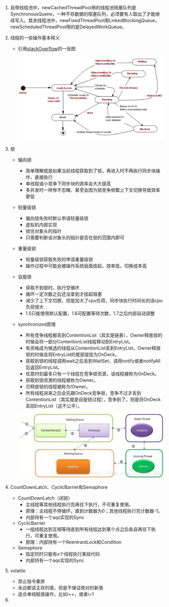

1. 自带线程池中，newCachedThreadPool用的线程池阻塞队列是SynchronousQuene，一种不存数据的阻塞队列，必须要有人取出了才能继续写入。其余线程池中，newFixedThreadPool用LinkedBlockingQueue，newScheduledThreadPool用的是DelayedWorkQueue。

2. 线程的一些操作基本释义 

   - 引用[stackOverflow](https://stackoverflow.com/questions/9700871/what-is-difference-between-sleep-method-and-yield-method-of-multi-threading)的一张图

     ![](yZVZk.gif)

3. 锁

   - 偏向锁

     - 简单理解就是如果当前线程获取到了锁，再进入时不再执行同步块操作，直接执行
     - 单线程或小竞争下同步块的效率会大大提高
     - 多并发时一样惨不忍睹，甚至会因为锁竞争频繁上下文切换导致效率更低

   - 轻量级锁

     - 偏向锁失败时默认申请轻量级锁
     - 虚拟机内部实现
     - 锁住对象头的指针
     - 只需要判断该对象头的指针是否在锁的范围内即可

   - 重量级锁

     - 轻量级锁获取失败时申请重量级锁
     - 操作过程中可能会被操作系统层面挂起，效率低，切换成本高

   - 自旋锁

     - 获取不到锁时，执行空循环
     - 循环一定次数之后还没拿到才挂起阻塞
     - 减少了上下文切换，但是加大了cpu负荷，同步块执行时间长的话cpu负荷很大
     - 1.5只能使用默认配置，1.6可配置等待次数，1.7之后内部自动调整

   - synchronized原理

     - 所有竞争线程都丢到ContentionList（其实是链表），Owner释放锁的时候会将一部分ContentionList线程移动到EntryList。
     - 有资格成为候选的线程从ContentionList丢到EntryList，Owner释放锁的时候会将EntryList的尾部提拔为OnDeck。
     - 获取到锁的线程调用wait之后丢到WaitSet，调用notify或者notifyAll后返回EntryList。
     - 任意时刻最多只有一个线程在竞争锁资源，该线程被称为OnDeck。
     - 获取到锁资源的线程被称为Owner。
     - 已释放锁的线程被称为!Owner。
     - 所有线程进来之后会先跟OnDeck竞争锁，竞争不过才丢到ContentionList（其实就是自旋锁过程），竞争到了，则是将OnDeck丢回EntryList（这不公平）。

     ![](synchronized.jpg)

4. CountDownLatch、CyclicBarrier和Semaphore

   - CountDownLatch（闭锁）
     - 主线程等其他线程执行完再往下执行，不可重复使用。
     - 原理：主线程不停循环，直到计数器为0；其他线程执行完计数器-1。
     - 内部持有一个aqs实现的Sync
   - CyclicBarrier
     - 一组线程达到互相等待直到所有线程达到某个点之后各自再往下执行，可重复使用。
     - 原理：内部持有一个ReentrantLock和Condition
   - Semaphore
     - 指定同时只能有x个线程执行某段代码
     - 内部持有一个aqs实现的Sync

5. volatile

   - 禁止指令重排
   - 永远都读主存的值，但是不保证绝对的新值
   - 适合单纯赋值操作，比如i++，或者i=1

6. 



